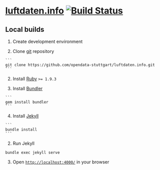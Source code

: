 # [luftdaten.info](http://luftdaten.info/) [![Build Status](https://travis-ci.org/opendata-stuttgart/luftdaten.info.svg)](https://travis-ci.org/opendata-stuttgart/luftdaten.info)

## Local builds

1. Create development environment

  1. Clone [git](http://git-scm.com/) repository

    ```
    git clone https://github.com/opendata-stuttgart/luftdaten.info.git
    ```

  2. Install [Ruby](https://www.ruby-lang.org/en/downloads/) `>= 1.9.3`

  3. Install [Bundler](http://bundler.io/)

    ```
    gem install bundler
    ```

  4. Install [Jekyll](http://jekyllrb.com/)

    ```
    bundle install
    ```

2. Run Jekyll

  ```
  bundle exec jekyll serve
  ```

3. Open [`http://localhost:4000/`](http://localhost:4000/) in your browser
